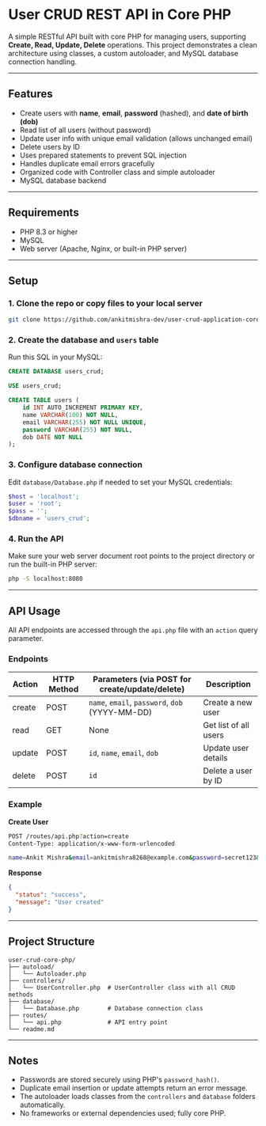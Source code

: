# User CRUD REST API in Core PHP

A simple RESTful API built with core PHP for managing users, supporting **Create, Read, Update, Delete** operations.
This project demonstrates a clean architecture using classes, a custom autoloader, and MySQL database connection handling.

---

## Features

* Create users with **name**, **email**, **password** (hashed), and **date of birth (dob)**
* Read list of all users (without password)
* Update user info with unique email validation (allows unchanged email)
* Delete users by ID
* Uses prepared statements to prevent SQL injection
* Handles duplicate email errors gracefully
* Organized code with Controller class and simple autoloader
* MySQL database backend

---

## Requirements

* PHP 8.3 or higher
* MySQL
* Web server (Apache, Nginx, or built-in PHP server)

---

## Setup

### 1. Clone the repo or copy files to your local server

```bash
git clone https://github.com/ankitmishra-dev/user-crud-application-corephp.git
```

### 2. Create the database and `users` table

Run this SQL in your MySQL:

```sql
CREATE DATABASE users_crud;

USE users_crud;

CREATE TABLE users (
    id INT AUTO_INCREMENT PRIMARY KEY,
    name VARCHAR(100) NOT NULL,
    email VARCHAR(255) NOT NULL UNIQUE,
    password VARCHAR(255) NOT NULL,
    dob DATE NOT NULL
);
```

### 3. Configure database connection

Edit `database/Database.php` if needed to set your MySQL credentials:

```php
$host = 'localhost';
$user = 'root';
$pass = '';
$dbname = 'users_crud';
```

### 4. Run the API

Make sure your web server document root points to the project directory or run the built-in PHP server:

```bash
php -S localhost:8080
```

---

## API Usage

All API endpoints are accessed through the `api.php` file with an `action` query parameter.

### Endpoints

| Action | HTTP Method | Parameters (via POST for create/update/delete)  | Description           |
| ------ | ----------- | ----------------------------------------------- | --------------------- |
| create | POST        | `name`, `email`, `password`, `dob` (YYYY-MM-DD) | Create a new user     |
| read   | GET         | None                                            | Get list of all users |
| update | POST        | `id`, `name`, `email`, `dob`                    | Update user details   |
| delete | POST        | `id`                                            | Delete a user by ID   |

### Example

**Create User**

```bash
POST /routes/api.php?action=create
Content-Type: application/x-www-form-urlencoded

name=Ankit Mishra&email=ankitmishra8268@example.com&password=secret123&dob=1999-11-14
```

**Response**

```json
{
  "status": "success",
  "message": "User created"
}
```

---

## Project Structure

```
user-crud-core-php/
├── autoload/
│   └── Autoloader.php
├── controllers/
│   └── UserController.php  # UserController class with all CRUD methods
├── database/
│   └── Database.php        # Database connection class
├── routes/
│   └── api.php             # API entry point
└── readme.md  
```

---

## Notes

* Passwords are stored securely using PHP's `password_hash()`.
* Duplicate email insertion or update attempts return an error message.
* The autoloader loads classes from the `controllers` and `database` folders automatically.
* No frameworks or external dependencies used; fully core PHP.
